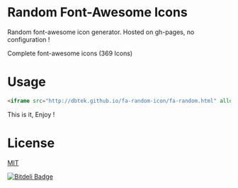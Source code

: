 Random Font-Awesome Icons
==============

Random font-awesome icon generator. Hosted on gh-pages, no configuration !

Complete font-awesome icons (369 Icons)

Usage
=====

``` html
<iframe src="http://dbtek.github.io/fa-random-icon/fa-random.html" allowtransparency="true" frameborder="0" scrolling="0" width="20" height="20" />
```

This is it, Enjoy !

License
=======

[MIT](http://opensource.org/licenses/MIT)



[![Bitdeli Badge](https://d2weczhvl823v0.cloudfront.net/dbtek/fa-random-icon/trend.png)](https://bitdeli.com/free "Bitdeli Badge")

